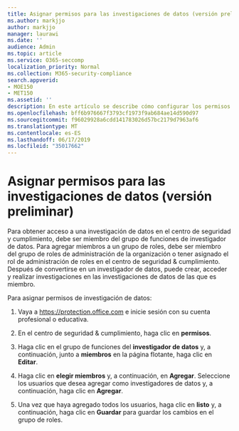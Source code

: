 ```yaml
---
title: Asignar permisos para las investigaciones de datos (versión preliminar)
ms.author: markjjo
author: markjjo
manager: laurawi
ms.date: ''
audience: Admin
ms.topic: article
ms.service: O365-seccomp
localization_priority: Normal
ms.collection: M365-security-compliance
search.appverid:
- MOE150
- MET150
ms.assetid: ''
description: En este artículo se describe cómo configurar los permisos necesarios para usar la herramienta de investigaciones de datos en Microsoft 365.
ms.openlocfilehash: bff6b976667f3793cf1973f9ab684ae14d590d97
ms.sourcegitcommit: f96029928a6cdd141783026d57bc2179d7963af6
ms.translationtype: MT
ms.contentlocale: es-ES
ms.lasthandoff: 06/17/2019
ms.locfileid: "35017662"
---
```

# <a name="assign-permissions-for-data-investigations-preview"></a>Asignar permisos para las investigaciones de datos (versión preliminar)

Para obtener acceso a una investigación de datos en el centro de seguridad y cumplimiento, debe ser miembro del grupo de funciones de investigador de datos. Para agregar miembros a un grupo de roles, debe ser miembro del grupo de roles de administración de la organización o tener asignado el rol de administración de roles en el centro de seguridad & cumplimiento. Después de convertirse en un investigador de datos, puede crear, acceder y realizar investigaciones en las investigaciones de datos de las que es miembro.

Para asignar permisos de investigación de datos:

1. Vaya a https://protection.office.com e inicie sesión con su cuenta profesional o educativa.

2. En el centro de seguridad & cumplimiento, haga clic en **permisos**. 

3. Haga clic en el grupo de funciones del **investigador de datos** y, a continuación, junto a **miembros** en la página flotante, haga clic en **Editar**.

4. Haga clic en **elegir miembros** y, a continuación, en **Agregar**. Seleccione los usuarios que desea agregar como investigadores de datos y, a continuación, haga clic en **Agregar**.

5. Una vez que haya agregado todos los usuarios, haga clic en **listo** y, a continuación, haga clic en **Guardar** para guardar los cambios en el grupo de roles.